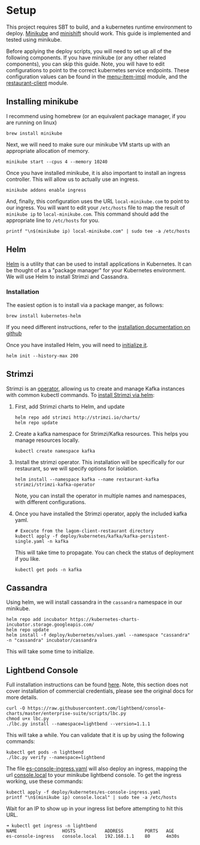 # Setup
This project requires SBT to build, and a kubernetes runtime environment to deploy.  [Minikube](https://kubernetes.io/docs/setup/learning-environment/minikube/) and [minishift](https://www.okd.io/minishift/) should work.  This guide is implemented and tested using minikube.

Before applying the deploy scripts, you will need to set up all of the following components.  If you have minikube (or any other related components), you can skip this guide.  Note, you will have to edit configurations to point to the correct kubernetes service endpoints.  These configuration values can be found in the [menu-item-impl](menu-item-impl/deploy/kubernetes/menu-item-config.yaml) module, and the [restaurant-client](restaurant-client/deploy/kubernetes/restaurant-client-config.yaml) module.

## Installing minikube

I recommend using homebrew (or an equivalent package manager, if you are running on linux)

```shell script
brew install minikube
```

Next, we will need to make sure our minikube VM starts up with an appropriate allocation of memory.
```shell script
minikube start --cpus 4 --memory 10240
```

Once you have installed minikube, it is also important to install an ingress controller.  This will allow us to actually use an ingress.

```shell script
minikube addons enable ingress
```

And, finally, this configuration uses the URL `local-minikube.com` to point to our ingress.  You will want to edit your `/etc/hosts` file to map the result of `minikube ip` to `local-minikube.com`.  This command should add the appropriate line to `/etc/hosts` for you.
```shell script
printf "\n$(minikube ip) local-minikube.com" | sudo tee -a /etc/hosts
```
## Helm
[Helm](https://helm.sh/) is a utility that can be used to install applications in Kubernetes.  It can be thought of as a "package manager" for your Kubernetes environment.  We will use Helm to install Strimzi and Cassandra.

### Installation
The easiest option is to install via a package manger, as follows:

```shell script
brew install kubernetes-helm
```

If you need different instructions, refer to the [installation documentation on github](https://github.com/helm/helm#install)

Once you have installed Helm, you will need to [initialize it](https://helm.sh/docs/using_helm/#initialize-helm-and-install-tiller).
```shell script
helm init --history-max 200
```
## Strimzi
Strimzi is an [operator](https://kubernetes.io/docs/concepts/extend-kubernetes/operator/), allowing us to create and manage Kafka instances with common kubectl commands.  To [install Strimzi via helm](https://strimzi.io/docs/latest/#deploying-cluster-operator-helm-chart-str):

1. First, add Strimzi charts to Helm, and update
    ```shell script
    helm repo add strimzi http://strimzi.io/charts/
    helm repo update
    ```

2. Create a kafka namespace for Strimzi/Kafka resources.  This helps you manage resources locally.
    ```shell script
    kubectl create namespace kafka
    ```
3. Install the strimzi operator.  This installation will be specifically for our restaurant, so we will specify options for isolation.
    ```shell script
    helm install --namespace kafka --name restaurant-kafka strimzi/strimzi-kafka-operator
    ```
    Note, you can install the operator in multiple names and namespaces, with different configurations.

4. Once you have installed the Strimzi operator, apply the included kafka yaml.
    ```shell script
    # Execute from the lagom-client-restaurant directory
    kubectl apply -f deploy/kubernetes/kafka/kafka-persistent-single.yaml -n kafka
    ```
    This will take time to propagate.  You can check the status of deployment if you like.
    ```shell script
    kubectl get pods -n kafka
    ```
    
## Cassandra
Using helm, we will install cassandra in the `cassandra` namespace in our minikube.

```shell script
helm repo add incubator https://kubernetes-charts-incubator.storage.googleapis.com/
helm repo update
helm install -f deploy/kubernetes/values.yaml --namespace "cassandra" -n "cassandra" incubator/cassandra
```

This will take some time to initialize.

## Lightbend Console
Full installation instructions can be found [here](https://developer.lightbend.com/docs/console/current/installation/es.html).  Note, this section does not cover installation of commercial credentials, please see the original docs for more details.

```shell script
curl -O https://raw.githubusercontent.com/lightbend/console-charts/master/enterprise-suite/scripts/lbc.py
chmod u+x lbc.py
./lbc.py install --namespace=lightbend --version=1.1.1
```

This will take a while.  You can validate that it is up by using the following commands:
```shell script
kubectl get pods -n lightbend
./lbc.py verify --namespace=lightbend
```

The file [es-console-ingress.yaml](../deploy/kubernetes/es-console-ingress.yaml) will also deploy an ingress, mapping the url [console.local](http://console.local) to your minikube lightbend console.  To get the ingress working, use these commands:
```shell script
kubectl apply -f deploy/kubernetes/es-console-ingress.yaml
printf "\n$(minikube ip) console.local" | sudo tee -a /etc/hosts
```

Wait for an IP to show up in your ingress list before attempting to hit this URL.
```shell script
➜ kubectl get ingress -n lightbend
NAME                 HOSTS           ADDRESS        PORTS   AGE
es-console-ingress   console.local   192.168.1.1    80      4m30s
```
